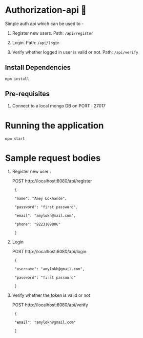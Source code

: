
# Authorization-api 🔐

Simple auth api which can be used to -

1. Register new users.
Path: `/api/register`

2. Login.
Path: `/api/login`

3. Verify whether logged in user is valid or not.
Path: `/api/verify`
  

## Install Dependencies

```npm install```

  

## Pre-requisites

  

1. Connect to a local mongo DB on PORT : 27017

  

# Running the application

  

``npm start``

  

# Sample request bodies

1. Register new user :

   

     POST http://localhost:8080/api/register
        
        {
        
        "name": "Amey Lokhande",
        
        "password": "first password",
        
        "email": "amylokh@mail.com",
        
        "phone": "9223189806"
        
        }

  

2. Login

     POST http://localhost:8080/api/login

        {
        
        "username": "amylokh@gmail.com",
        
        "password": "first password"
        
        }

  

3. Verify whether the token is valid or not

     POST http://localhost:8080/api/verify

        {
        
        "email": "amylokh@gmail.com"
        
        }
